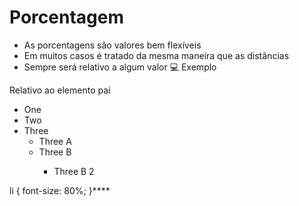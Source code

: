 # Porcentagem 

* As porcentagens são valores bem flexíveis
* Em muitos casos é tratado da mesma maneira que as distâncias <length>
* Sempre será relativo a algum valor
💻 Exemplo

Relativo ao elemento pai

<ul>
	<li>One</li>
	<li>Two</li>
	<li>Three
		<ul>
			<li>Three A</li>
			<li>Three B</li>
			<ul>
				<li>Three B 2</li>
			</ul>
		</ul>
	</li>
</ul>


li {
    font-size: 80%;
}****